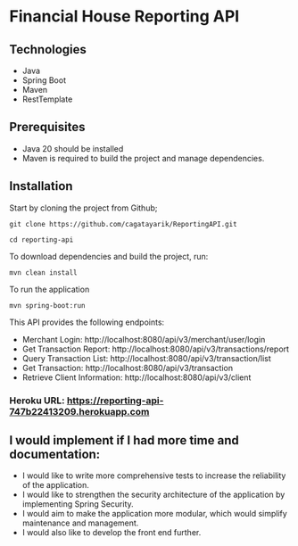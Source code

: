 # Financial House Reporting API

## Technologies
- Java
- Spring Boot
- Maven
- RestTemplate

## Prerequisites
- Java 20 should be installed
- Maven is required to build the project and manage dependencies.

## Installation
Start by cloning the project from Github;

```
git clone https://github.com/cagatayarik/ReportingAPI.git

cd reporting-api
```

To download dependencies and build the project, run:
```
mvn clean install
```
To run the application
```
mvn spring-boot:run
```

This API provides the following endpoints:
- Merchant Login: http://localhost:8080/api/v3/merchant/user/login
- Get Transaction Report: http://localhost:8080/api/v3/transactions/report
- Query Transaction List: http://localhost:8080/api/v3/transaction/list
- Get Transaction: http://localhost:8080/api/v3/transaction
- Retrieve Client Information: http://localhost:8080/api/v3/client


### Heroku URL: https://reporting-api-747b22413209.herokuapp.com




## I would implement if I had more time and documentation:
- I would like to write more comprehensive tests to increase the reliability of the application.
- I would like to strengthen the security architecture of the application by implementing Spring Security.
- I would aim to make the application more modular, which would simplify maintenance and management.
- I would also like to develop the front end further.
